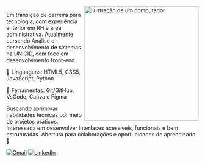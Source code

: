 

<img src="https://raw.githubusercontent.com/MicaelliMedeiros/micaellimedeiros/master/image/computer-illustration.png" alt="ilustração de um computador" min-width="300px" max-width="300px" width="300px" align="right">

<p align="left"> 
  Em transição de carreira para tecnologia, com experiência anterior em RH e área administrativa. Atualmente cursando Análise e desenvolvimento de sistemas na UNICID, com foco em desenvolvimento front-end.
</p>

<p align="left">
  🦄 Linguagens: HTML5, CSS5, JavaScript, Python
</p>

<p align="left">
  💼 Ferramentas: Git/GitHub, VsCode, Canva e Figma
</p>

<p align="left">
  Buscando aprimorar habilidades técnicas por meio de projetos práticos. Interessada em desenvolver interfaces acessíveis, funcionais e bem estruturadas. Abertura para colaborações e oportunidades de aprendizado. 🚀
</p>

<p align="left">
  <a href="#" title="Gmail">
  <img src="https://img.shields.io/badge/-Gmail-FF0000?style=flat-square&labelColor=FF0000&logo=gmail&logoColor=white&link=mailto:lauramdrsa@gmail.com" alt="Gmail"/></a>
  <a href="#" title="LinkedIn">
  <img src="https://img.shields.io/badge/-Linkedin-0e76a8?style=flat-square&logo=Linkedin&logoColor=white&link=https://www.linkedin.com/in/laurademedeirosalves" alt="LinkedIn"/></a>
</p>
